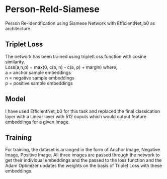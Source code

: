 # Person-ReId-Siamese

Person Re-Identification using Siamese Network with EfficientNet_b0 as architecture.

## Triplet Loss
The network has been trained using tripletLoss function with cosine similarity.  
Loss(a,n,p) = max(0, c(a, n) - c(a, p) + margin) where,  
a = anchor sample embeddings  
n = negative sample embeddings  
p = positive sample embeddings  

## Model
I have used EfficientNet_b0 for this task and replaced the final classication layer with a Linear layer with 512 ouputs which would output feature embeddings for a given Image.  

## Training
For training, the dataset is arranged in the form of Anchor Image, Negative Image, Positive Image. All three images are passed through the network to get their individual embeddings and the passed to the loss function and the Adam Optimizer updates the weights on the basis of Triplet Loss with these embeddings.


